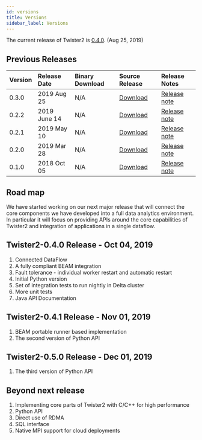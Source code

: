 ```yaml
---
id: versions
title: Versions
sidebar_label: Versions
---
```


The current release of Twister2 is [0.4.0](twister2_release_0_4_0.md). (Aug 25, 2019)

## Previous Releases

| Version | Release Date | Binary Download | Source Release | Release Notes |
| :--- | :--- | :--- | :--- | :--- |
| 0.3.0 | 2019 Aug 25 | N/A | [Download](https://github.com/DSC-SPIDAL/twister2/releases) | [Release note](release/twister2_release_0_3_0.md) |
| 0.2.2 | 2019 June 14 | N/A | [Download](https://github.com/DSC-SPIDAL/twister2/releases) | [Release note](release/twister2_release_0_2_2.md) |
| 0.2.1 | 2019 May 10 | N/A | [Download](https://github.com/DSC-SPIDAL/twister2/releases) | [Release note](release/twister2_release_0_2_1.md) |
| 0.2.0 | 2019 Mar 28 | N/A | [Download](https://github.com/DSC-SPIDAL/twister2/releases) | [Release note](release/twister2_release_0_2_0.md) |
| 0.1.0 | 2018 Oct 05 | N/A | [Download](https://github.com/DSC-SPIDAL/twister2/releases) | [Release note](release/twister2_release_0_1_0.md) |

## Road map

We have started working on our next major release that will connect the core components we have developed 
into a full data analytics environment. In particular it will focus on providing APIs around the core
capabilities of Twister2 and integration of applications in a single dataflow. 

## Twister2-0.4.0 Release - Oct 04, 2019

1. Connected DataFlow
2. A fully compliant BEAM integration 
3. Fault tolerance - individual worker restart and automatic restart
4. Initial Python version
5. Set of integration tests to run nightly in Delta cluster
6. More unit tests
7. Java API Documentation

## Twister2-0.4.1 Release - Nov 01, 2019

1. BEAM  portable runner based implementation
2. The second version of Python API

## Twister2-0.5.0 Release - Dec 01, 2019

1. The third version of Python API

## Beyond next release

1. Implementing core parts of Twister2 with C/C++ for high performance 
2. Python API
3. Direct use of RDMA
4. SQL interface 
5. Native MPI support for cloud deployments
